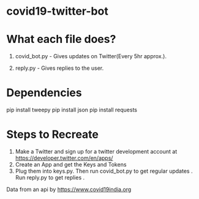 # covid19-twitter-bot

# What each file does?

1. covid_bot.py - Gives updates on Twitter(Every 5hr approx.).

2. reply.py - Gives replies to the user.

# Dependencies
pip install tweepy 
pip install json
pip install requests

# Steps to Recreate
1. Make a Twitter and sign up for a twitter development account at https://developer.twitter.com/en/apps/
2. Create an App and get the Keys and Tokens
3. Plug them into keys.py. Then run covid_bot.py to get regular updates . Run reply.py to get replies .

Data from an api by https://www.covid19india.org
 
